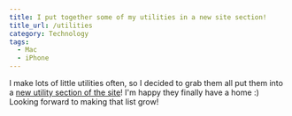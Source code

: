 ```yaml
---
title: I put together some of my utilities in a new site section!
title_url: /utilities
category: Technology
tags:
  - Mac
  - iPhone
---
```

I make lots of little utilities often, so I decided to grab them all put them into a [new utility section of the site](/utilities)! I'm happy they finally have a home :) Looking forward to making that list grow! 